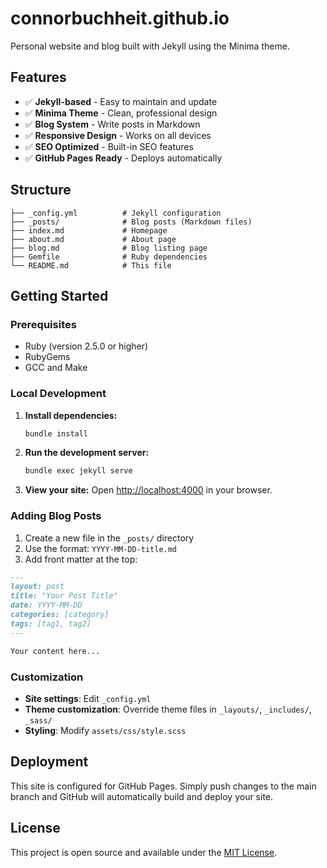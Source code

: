 # connorbuchheit.github.io

Personal website and blog built with Jekyll using the Minima theme.

## Features

- ✅ **Jekyll-based** - Easy to maintain and update
- ✅ **Minima Theme** - Clean, professional design
- ✅ **Blog System** - Write posts in Markdown
- ✅ **Responsive Design** - Works on all devices
- ✅ **SEO Optimized** - Built-in SEO features
- ✅ **GitHub Pages Ready** - Deploys automatically

## Structure

```
├── _config.yml          # Jekyll configuration
├── _posts/              # Blog posts (Markdown files)
├── index.md             # Homepage
├── about.md             # About page
├── blog.md              # Blog listing page
├── Gemfile              # Ruby dependencies
└── README.md            # This file
```

## Getting Started

### Prerequisites

- Ruby (version 2.5.0 or higher)
- RubyGems
- GCC and Make

### Local Development

1. **Install dependencies:**
   ```bash
   bundle install
   ```

2. **Run the development server:**
   ```bash
   bundle exec jekyll serve
   ```

3. **View your site:**
   Open [http://localhost:4000](http://localhost:4000) in your browser.

### Adding Blog Posts

1. Create a new file in the `_posts/` directory
2. Use the format: `YYYY-MM-DD-title.md`
3. Add front matter at the top:

```markdown
---
layout: post
title: "Your Post Title"
date: YYYY-MM-DD
categories: [category]
tags: [tag1, tag2]
---

Your content here...
```

### Customization

- **Site settings**: Edit `_config.yml`
- **Theme customization**: Override theme files in `_layouts/`, `_includes/`, `_sass/`
- **Styling**: Modify `assets/css/style.scss`

## Deployment

This site is configured for GitHub Pages. Simply push changes to the main branch and GitHub will automatically build and deploy your site.

## License

This project is open source and available under the [MIT License](LICENSE). 
